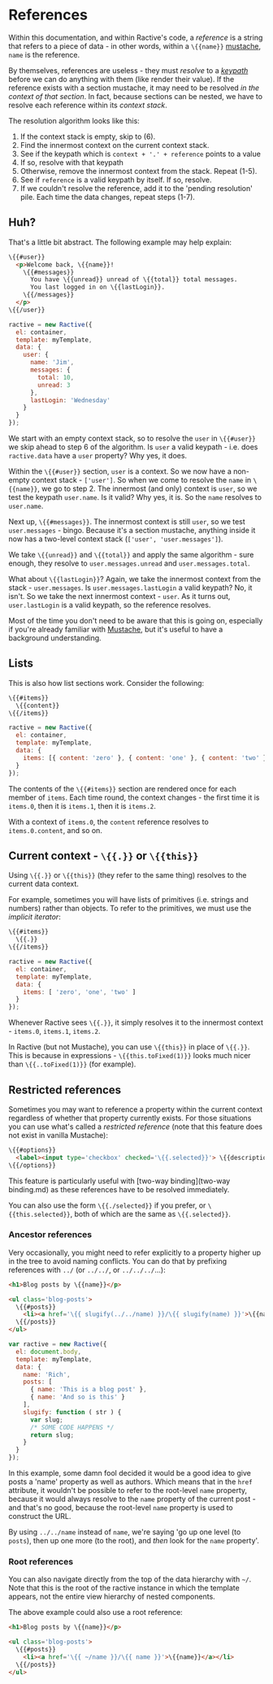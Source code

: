 # References

Within this documentation, and within Ractive's code, a *reference* is a string that refers to a piece of data - in other words, within a `\{{name}}` [mustache](mustaches.md), `name` is the reference.

By themselves, references are useless - they must *resolve* to a *[keypath](keypaths.md)* before we can do anything with them (like render their value). If the reference exists with a section mustache, it may need to be resolved *in the context of that section*. In fact, because sections can be nested, we have to resolve each reference within its *context stack*.

The resolution algorithm looks like this:

1. If the context stack is empty, skip to (6).
2. Find the innermost context on the current context stack.
3. See if the keypath which is `context + '.' + reference` points to a value
4. If so, resolve with that keypath
5. Otherwise, remove the innermost context from the stack. Repeat (1-5).
6. See if `reference` is a valid keypath by itself. If so, resolve.
7. If we couldn't resolve the reference, add it to the 'pending resolution' pile. Each time the data changes, repeat steps (1-7).


## Huh?

That's a little bit abstract. The following example may help explain:

```html
\{{#user}}
  <p>Welcome back, \{{name}}!
    \{{#messages}}
      You have \{{unread}} unread of \{{total}} total messages.
      You last logged in on \{{lastLogin}}.
    \{{/messages}}
  </p>
\{{/user}}
```

```js
ractive = new Ractive({
  el: container,
  template: myTemplate,
  data: {
    user: {
      name: 'Jim',
      messages: {
        total: 10,
        unread: 3
      },
      lastLogin: 'Wednesday'
    }
  }
});
```

We start with an empty context stack, so to resolve the `user` in `\{{#user}}` we skip ahead to step 6 of the algorithm. Is `user` a valid keypath - i.e. does `ractive.data` have a `user` property? Why yes, it does.

Within the `\{{#user}}` section, `user` is a context. So we now have a non-empty context stack - `['user']`. So when we come to resolve the `name` in `\{{name}}`, we go to step 2. The innermost (and only) context is `user`, so we test the keypath `user.name`. Is it valid? Why yes, it is. So the `name` resolves to `user.name`.

Next up, `\{{#messages}}`. The innermost context is still `user`, so we test `user.messages` - bingo. Because it's a section mustache, anything inside it now has a two-level context stack (`['user', 'user.messages']`).

We take `\{{unread}}` and `\{{total}}` and apply the same algorithm - sure enough, they resolve to `user.messages.unread` and `user.messages.total`.

What about `\{{lastLogin}}`? Again, we take the innermost context from the stack - `user.messages`. Is `user.messages.lastLogin` a valid keypath? No, it isn't. So we take the next innermost context - `user`. As it turns out, `user.lastLogin` is a valid keypath, so the reference resolves.

Most of the time you don't need to be aware that this is going on, especially if you're already familiar with [Mustache](mustaches.md), but it's useful to have a background understanding.


## Lists

This is also how list sections work. Consider the following:

```html
\{{#items}}
  \{{content}}
\{{/items}}
```

```js
ractive = new Ractive({
  el: container,
  template: myTemplate,
  data: {
    items: [{ content: 'zero' }, { content: 'one' }, { content: 'two' }]
  }
});
```

The contents of the `\{{#items}}` section are rendered once for each member of `items`. Each time round, the context changes - the first time it is `items.0`, then it is `items.1`, then it is `items.2`.

With a context of `items.0`, the `content` reference resolves to `items.0.content`, and so on.

## Current context - `\{{.}}` or `\{{this}}`

Using `\{{.}}` or `\{{this}}` (they refer to the same thing) resolves to the current data context.

For example, sometimes you will have lists of primitives (i.e. strings and numbers) rather than objects. To refer to the primitives, we must use the *implicit iterator*:

```html
\{{#items}}
  \{{.}}
\{{/items}}
```

```js
ractive = new Ractive({
  el: container,
  template: myTemplate,
  data: {
    items: [ 'zero', 'one', 'two' ]
  }
});
```

Whenever Ractive sees `\{{.}}`, it simply resolves it to the innermost context - `items.0`, `items.1`, `items.2`.

In Ractive (but not Mustache), you can use `\{{this}}` in place of `\{{.}}`. This is because in expressions - `\{{this.toFixed(1)}}` looks much nicer than `\{{..toFixed(1)}}` (for example).

## Restricted references

Sometimes you may want to reference a property within the current context regardless of whether that property currently exists. For those situations you can use what's called a *restricted reference* (note that this feature does not exist in vanilla Mustache):

```html
\{{#options}}
  <label><input type='checkbox' checked='\{{.selected}}'> \{{description}}</label>
\{{/options}}
```

This feature is particularly useful with [two-way binding](two-way binding.md) as these references have to be resolved immediately.

You can also use the form `\{{./selected}}` if you prefer, or `\{{this.selected}}`, both of which are the same as `\{{.selected}}`.


### Ancestor references

Very occasionally, you might need to refer explicitly to a property higher up in the tree to avoid naming conflicts. You can do that by prefixing references with `../` (or `../../`, or `../../../`...):

```html
<h1>Blog posts by \{{name}}</p>

<ul class='blog-posts'>
  \{{#posts}}
    <li><a href='\{{ slugify(../../name) }}/\{{ slugify(name) }}'>\{{name}}</a></li>
  \{{/posts}}
</ul>
```

```js
var ractive = new Ractive({
  el: document.body,
  template: myTemplate,
  data: {
    name: 'Rich',
    posts: [
      { name: 'This is a blog post' },
      { name: 'And so is this' }
    ],
    slugify: function ( str ) {
      var slug;
      /* SOME CODE HAPPENS */
      return slug;
    }
  }
});
```

In this example, some damn fool decided it would be a good idea to give posts a 'name' property as well as authors. Which means that in the `href` attribute, it wouldn't be possible to refer to the root-level `name` property, because it would always resolve to the `name` property of the current post - and that's no good, because the root-level `name` property is used to construct the URL.

By using `../../name` instead of `name`, we're saying 'go up one level (to `posts`), then up one more (to the root), and *then* look for the `name` property'.

### Root references

You can also navigate directly from the top of the data hierarchy with `~/`. Note that this is the root of the ractive instance in which the template appears, not the entire view hierarchy of nested components.

The above example could also use a root reference:

```html
<h1>Blog posts by \{{name}}</p>

<ul class='blog-posts'>
  \{{#posts}}
    <li><a href='\{{ ~/name }}/\{{ name }}'>\{{name}}</a></li>
  \{{/posts}}
</ul>
```

